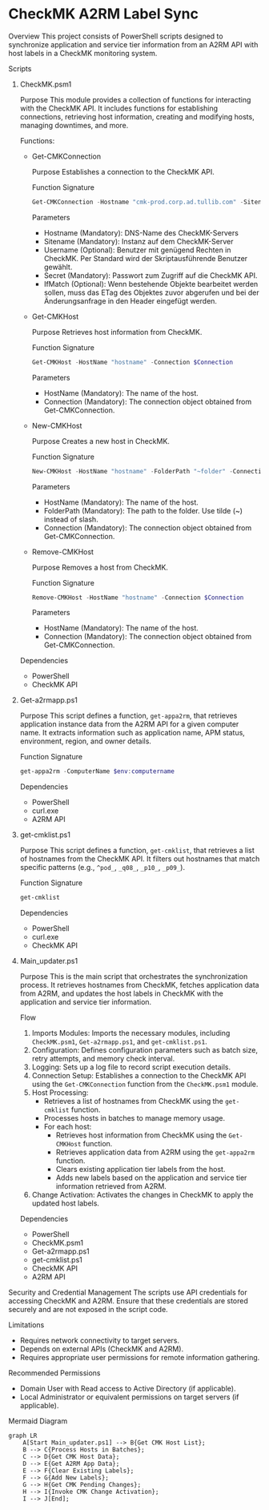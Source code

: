 # CheckMK A2RM Label Sync

Overview
This project consists of PowerShell scripts designed to synchronize application and service tier information from an A2RM API with host labels in a CheckMK monitoring system.

Scripts

1.  CheckMK.psm1

    Purpose
    This module provides a collection of functions for interacting with the CheckMK API. It includes functions for establishing connections, retrieving host information, creating and modifying hosts, managing downtimes, and more.

    Functions:

    *   Get-CMKConnection

        Purpose
        Establishes a connection to the CheckMK API.

        Function Signature
        ```powershell
        Get-CMKConnection -Hostname "cmk-prod.corp.ad.tullib.com" -Sitename "Main" -Username 'Wintel' -Secret (ConvertTo-SecureString "Kintaro1212!" -AsPlainText -Force)
        ```

        Parameters
        *   Hostname (Mandatory): DNS-Name des CheckMK-Servers
        *   Sitename (Mandatory): Instanz auf dem CheckMK-Server
        *   Username (Optional): Benutzer mit genügend Rechten in CheckMK. Per Standard wird der Skriptausführende Benutzer gewählt.
        *   Secret (Mandatory): Passwort zum Zugriff auf die CheckMK API.
        *   IfMatch (Optional): Wenn bestehende Objekte bearbeitet werden sollen, muss das ETag des Objektes zuvor abgerufen und bei der Änderungsanfrage in den Header eingefügt werden.

    *   Get-CMKHost

        Purpose
        Retrieves host information from CheckMK.

        Function Signature
        ```powershell
        Get-CMKHost -HostName "hostname" -Connection $Connection
        ```

        Parameters
        *   HostName (Mandatory): The name of the host.
        *   Connection (Mandatory): The connection object obtained from Get-CMKConnection.

    *   New-CMKHost

        Purpose
        Creates a new host in CheckMK.

        Function Signature
        ```powershell
        New-CMKHost -HostName "hostname" -FolderPath "~folder" -Connection $Connection
        ```

        Parameters
        *   HostName (Mandatory): The name of the host.
        *   FolderPath (Mandatory): The path to the folder. Use tilde (~) instead of slash.
        *   Connection (Mandatory): The connection object obtained from Get-CMKConnection.

    *   Remove-CMKHost

        Purpose
        Removes a host from CheckMK.

        Function Signature
        ```powershell
        Remove-CMKHost -HostName "hostname" -Connection $Connection
        ```

        Parameters
        *   HostName (Mandatory): The name of the host.
        *   Connection (Mandatory): The connection object obtained from Get-CMKConnection.

    Dependencies
    *   PowerShell
    *   CheckMK API

2.  Get-a2rmapp.ps1

    Purpose
    This script defines a function, `get-appa2rm`, that retrieves application instance data from the A2RM API for a given computer name. It extracts information such as application name, APM status, environment, region, and owner details.

    Function Signature
    ```powershell
    get-appa2rm -ComputerName $env:computername
    ```

    Dependencies
    *   PowerShell
    *   curl.exe
    *   A2RM API

3.  get-cmklist.ps1

    Purpose
    This script defines a function, `get-cmklist`, that retrieves a list of hostnames from the CheckMK API. It filters out hostnames that match specific patterns (e.g., `^pod_`, `_q08_`, `_p10_`, `_p09_`).

    Function Signature
    ```powershell
    get-cmklist
    ```

    Dependencies
    *   PowerShell
    *   curl.exe
    *   CheckMK API

4.  Main\_updater.ps1

    Purpose
    This is the main script that orchestrates the synchronization process. It retrieves hostnames from CheckMK, fetches application data from A2RM, and updates the host labels in CheckMK with the application and service tier information.

    Flow
    1.  Imports Modules: Imports the necessary modules, including `CheckMK.psm1`, `Get-a2rmapp.ps1`, and `get-cmklist.ps1`.
    2.  Configuration: Defines configuration parameters such as batch size, retry attempts, and memory check interval.
    3.  Logging: Sets up a log file to record script execution details.
    4.  Connection Setup: Establishes a connection to the CheckMK API using the `Get-CMKConnection` function from the `CheckMK.psm1` module.
    5.  Host Processing:
        *   Retrieves a list of hostnames from CheckMK using the `get-cmklist` function.
        *   Processes hosts in batches to manage memory usage.
        *   For each host:
            *   Retrieves host information from CheckMK using the `Get-CMKHost` function.
            *   Retrieves application data from A2RM using the `get-appa2rm` function.
            *   Clears existing application tier labels from the host.
            *   Adds new labels based on the application and service tier information retrieved from A2RM.
    6.  Change Activation: Activates the changes in CheckMK to apply the updated host labels.

    Dependencies
    *   PowerShell
    *   CheckMK.psm1
    *   Get-a2rmapp.ps1
    *   get-cmklist.ps1
    *   CheckMK API
    *   A2RM API

Security and Credential Management
The scripts use API credentials for accessing CheckMK and A2RM. Ensure that these credentials are stored securely and are not exposed in the script code.

Limitations
*   Requires network connectivity to target servers.
*   Depends on external APIs (CheckMK and A2RM).
*   Requires appropriate user permissions for remote information gathering.

Recommended Permissions
*   Domain User with Read access to Active Directory (if applicable).
*   Local Administrator or equivalent permissions on target servers (if applicable).

Mermaid Diagram
```mermaid
graph LR
    A[Start Main_updater.ps1] --> B{Get CMK Host List};
    B --> C{Process Hosts in Batches};
    C --> D{Get CMK Host Data};
    D --> E{Get A2RM App Data};
    E --> F{Clear Existing Labels};
    F --> G{Add New Labels};
    G --> H{Get CMK Pending Changes};
    H --> I{Invoke CMK Change Activation};
    I --> J[End];
